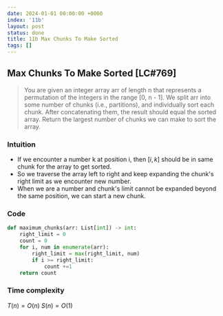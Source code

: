 ```yaml
---
date: 2024-01-01 00:00:00 +0000
index: '11b'
layout: post
status: done
title: 11b Max Chunks To Make Sorted
tags: []
---
```


## Max Chunks To Make Sorted [LC#769]
> You are given an integer array arr of length n that represents a permutation of the integers in the range [0, n - 1]. We split arr into some number of chunks (i.e., partitions), and individually sort each chunk. After concatenating them, the result should equal the sorted array. Return the largest number of chunks we can make to sort the array.

### Intuition
- If we encounter a number k at position i, then $[i, k]$ should be in same chunk for the array to get sorted. 
- So we traverse the array left to right and keep expanding the chunk's right limit as we encounter new number. 
- When we are a number and chunk's limit cannot be expanded beyond the same position, we can start a new chunk. 

### Code
```python
def maximum_chunks(arr: List[int]) -> int:
    right_limit = 0
    count = 0
    for i, num in enumerate(arr):
        right_limit = max(right_limit, num)
        if i >= right_limit:
            count +=1           
    return count
```
### Time complexity
$T(n) = O(n)$ $S(n) = O(1)$